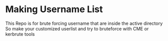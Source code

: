 # Making Username List
This Repo is for brute forcing username that are inside the active directory
So make your customized userlist and try to bruteforce with CME or kerbrute tools
